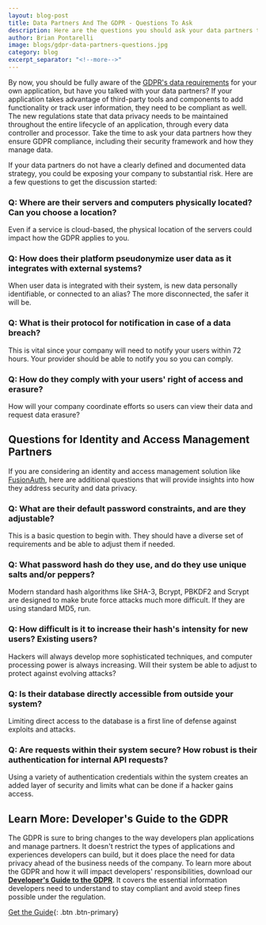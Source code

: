 ```yaml
---
layout: blog-post
title: Data Partners And The GDPR - Questions To Ask
description: Here are the questions you should ask your data partners to make sure they, and you, are GDPR compliant.
author: Brian Pontarelli
image: blogs/gdpr-data-partners-questions.jpg
category: blog
excerpt_separator: "<!--more-->"
---
```


By now, you should be fully aware of the [GDPR's data requirements](/learn/expert-advice/ciam/developers-guide-to-gdpr "Get the Developer's Guide to the GDPR") for your own application, but have you talked with your data partners? If your application takes advantage of third-party tools and components to add functionality or track user information, they need to be compliant as well. The new regulations state that data privacy needs to be maintained throughout the entire lifecycle of an application, through every data controller and processor. Take the time to ask your data partners how they ensure GDPR compliance, including their security framework and how they manage data.

<!--more-->

If your data partners do not have a clearly defined and documented data strategy, you could be exposing your company to substantial risk. Here are a few questions to get the discussion started:

### Q: Where are their servers and computers physically located? Can you choose a location?

Even if a service is cloud-based, the physical location of the servers could impact how the GDPR applies to you.

### Q: How does their platform pseudonymize user data as it integrates with external systems?

When user data is integrated with their system, is new data personally identifiable, or connected to an alias? The more disconnected, the safer it will be.

### Q: What is their protocol for notification in case of a data breach?

This is vital since your company will need to notify your users within 72 hours. Your provider should be able to notify you so you can comply.

### Q: How do they comply with your users' right of access and erasure?

How will your company coordinate efforts so users can view their data and request data erasure?

## **Questions for Identity and Access Management Partners**

If you are considering an identity and access management solution like [FusionAuth](https://fusionauth.io "FusionAuth Home"), here are additional questions that will provide insights into how they address security and data privacy.

### Q: What are their default password constraints, and are they adjustable?

This is a basic question to begin with. They should have a diverse set of requirements and be able to adjust them if needed.

### Q: What password hash do they use, and do they use unique salts and/or peppers?

Modern standard hash algorithms like SHA-3, Bcrypt, PBKDF2 and Scrypt are designed to make brute force attacks much more difficult. If they are using standard MD5, run.

### Q: How difficult is it to increase their hash's intensity for new users? Existing users?

Hackers will always develop more sophisticated techniques, and computer processing power is always increasing. Will their system be able to adjust to protect against evolving attacks?

### Q: Is their database directly accessible from outside your system?

Limiting direct access to the database is a first line of defense against exploits and attacks.

### Q: Are requests within their system secure? How robust is their authentication for internal API requests?

Using a variety of authentication credentials within the system creates an added layer of security and limits what can be done if a hacker gains access.

## Learn More: Developer's Guide to the GDPR

The GDPR is sure to bring changes to the way developers plan applications and manage partners. It doesn't restrict the types of applications and experiences developers can build, but it does place the need for data privacy ahead of the business needs of the company. To learn more about the GDPR and how it will impact developers' responsibilities, download our [**Developer's Guide to the GDPR**](/learn/expert-advice/ciam/developers-guide-to-gdpr "Get the Developer's Guide to the GDPR"). It covers the essential information developers need to understand to stay compliant and avoid steep fines possible under the regulation.

[Get the Guide](/learn/expert-advice/ciam/developers-guide-to-gdpr){: .btn .btn-primary}
